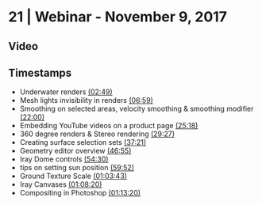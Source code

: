 # 21 | Webinar - November 9, 2017
## Video
<div class="responsive-container"><div id="player"></div></div>
<script>
      var tag = document.createElement('script');
      tag.src = "https://www.youtube.com/iframe_api";
      var firstScriptTag = document.getElementsByTagName('script')[0];
      firstScriptTag.parentNode.insertBefore(tag, firstScriptTag);
      var player;
      function onYouTubeIframeAPIReady() {
        player = new YT.Player('player', {
          videoId: 'Rug9l21oCpA',
        });
      }
    
    function setCurrentTime(slideNum) {
    var object = [169, 419, 1320, 1518, 1767, 2241, 2815, 3270, 3592, 3823, 4100, 4400]
    player.seekTo(object[slideNum]);
  }
</script>
    
## Timestamps
* Underwater renders <a href="javascript:void(0);" onclick="setCurrentTime(0)">(02:49)</a>
* Mesh lights invisibility in renders <a href="javascript:void(0);" onclick="setCurrentTime(1)">(06:59)</a>
* Smoothing on selected areas, velocity smoothing & smoothing modifier <a href="javascript:void(0);" onclick="setCurrentTime(2)">(22:00)</a>
* Embedding YouTube videos on a product page <a href="javascript:void(0);" onclick="setCurrentTime(3)">(25:18)</a>
* 360 degree renders & Stereo rendering <a href="javascript:void(0);" onclick="setCurrentTime(4)">(29:27)</a>
* Creating surface selection sets <a href="javascript:void(0);" onclick="setCurrentTime(5)">(37:21)</a>
* Geometry editor overview <a href="javascript:void(0);" onclick="setCurrentTime(6)">(46:55)</a>
* Iray Dome controls <a href="javascript:void(0);" onclick="setCurrentTime(7)">(54:30)</a>
* tips on setting sun position <a href="javascript:void(0);" onclick="setCurrentTime(8)">(59:52)</a>
* Ground Texture Scale <a href="javascript:void(0);" onclick="setCurrentTime(9)">(01:03:43)</a>
* Iray Canvases <a href="javascript:void(0);" onclick="setCurrentTime(10)">(01:08:20)</a>
* Compositing in Photoshop <a href="javascript:void(0);" onclick="setCurrentTime(11)">(01:13:20)</a>
